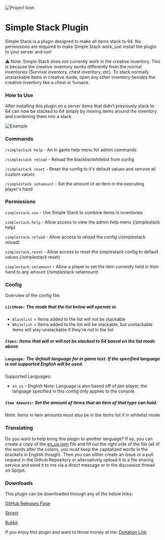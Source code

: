 ![Project Icon](https://user-images.githubusercontent.com/58639173/90967216-ffc61900-e4a9-11ea-88bc-169dd28c8735.png)

# Simple Stack Plugin
Simple Stack is a plugin designed to make all items stack to 64. No permissions are required to make Simple Stack work, 
just install the plugin to your server and run!

⚠️ Note: Simple Stack does not currently work in the creative inventory. This is because the creative inventory works 
differently from the normal inventories (Survival inventory, chest inventory, etc). To stack normally unstackable items 
in creative mode, open any other inventory besides the creative inventory like a chest or furnace.

### How to Use

After installing this plugin on a server items that didn't previously stack to 64 can now be stacked to 64
simply by moving items around the inventory and combining them into a stack.

![Example](https://user-images.githubusercontent.com/58639173/90967434-479a6f80-e4ad-11ea-8758-9ba1be2494df.gif)

### Commands

`/simplestack help` - An in game help menu for admin commands

`/simplestack reload` - Reload the blacklist/whitelist from config

`/simplestack reset` - Reset the config to it's default values and remove all custom values

`/simplestack setamount` <amount> - Set the amount of an item in the executing player's hand

### Permissions

`simplestack.use` - Use Simple Stack to combine items in inventories

`simplestack.help` - Allow access to view the admin help menu (/simplestack help)

`simplestack.reload` - Allow access to reload the config (/simplestack reload)

`simplestack.reset` - Allow access to reset the simplestack config to default values (/simplestack reset)

`simplestack.setamount` - Allow a player to set the item currently held in their hand to any amount (/simplestack setamount)

### Config

Overview of the config file:
##### `ListMode:` The mode that the list below will operate in
 * `Blacklist` = Items added to the list will not be stackable
 * `Whitelist` = Items added to the list will be stackable, but unstackable items will stay unstackable if they're not in the list

##### `Items:` Items that will or will not be stacked to 64 based on the list mode above

##### `Language:` The default language for in game text. If the specified language is not supported English will be used.
Supported Languages:
 * `en_us` - English
Note: Language is also based off of per-player, the language specified in this config only applies
to the console.

##### `Item Amounts:` Set the amount of items that an item of that type can hold.
Note: Items in item amounts must also be in the items list if in whitelist mode

### Translating

Do you want to help bring this plugin to another language? If so, you can create a copy of the [en_us.json](https://github.com/Mikedeejay2/SimpleStackPlugin/blob/master/src/main/resources/en_us.json) file and fill out the
right side of the file (all of the words after the colons, you must keep the capitalized words in the brackets in 
English though). Then you can either create an issue or a pull request in the Github Repository or alternatively 
upload it to a file sharing service and send it to me via a direct message or in the discussion thread on Spigot.

### Downloads

This plugin can be downloaded through any of the below links:

[GitHub Releases Page](https://github.com/Mikedeejay2/SimpleStackPlugin/releases)

[Spigot](https://www.spigotmc.org/resources/simple-stack.83044/)

[Bukkit](https://dev.bukkit.org/projects/simple-stack)

If you enjoy this plugin and want to throw money at me: [Donation Link](paypal.me/mikedeejay2)
